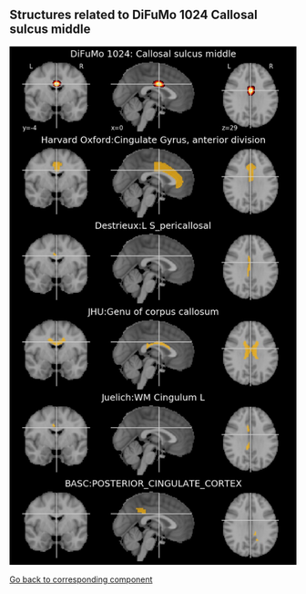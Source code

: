 


## Structures related to DiFuMo 1024 Callosal sulcus middle

![166](166.jpg "Structures related to DiFuMo 1024 Callosal sulcus middle")

[Go back to corresponding component](https://parietal-inria.github.io/DiFuMo/1024/html/166.html)
